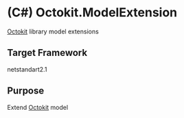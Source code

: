 # (C#) Octokit.ModelExtension

[Octokit](https://github.com/octokit) library model extensions

## Target Framework

netstandart2.1

## Purpose

Extend [Octokit](https://github.com/octokit) model
